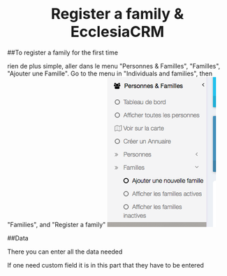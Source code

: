 # <center><big>Register a family & Ecclesia**CRM** </big></center>


##To register a family for the first time

rien de plus simple, aller dans le menu "Personnes & Familles", "Familles", "Ajouter une Famille".
Go to the menu in "Individuals and families", then "Families", and "Register a family"
![Screenshot](../../../img/family/admin/addFamily.png)

##Data

There you can enter all the data needed

If one need custom field it is in this part that they have to be entered

